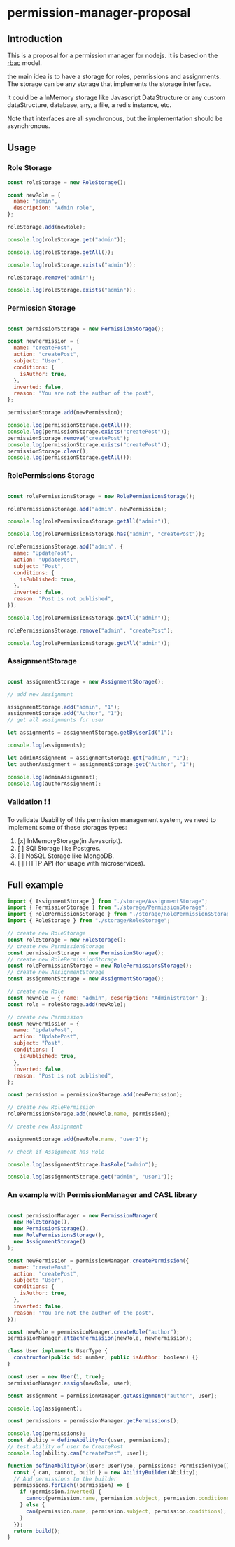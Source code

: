 # permission-manager-proposal

## Introduction

This is a proposal for a permission manager for nodejs. It is based on the [rbac](https://en.wikipedia.org/wiki/Role-based_access_control) model.

the main idea is to have a storage for roles, permissions and assignments. The storage can be any storage that implements the storage interface.

it could be a InMemory storage like Javascript DataStructure or any custom dataStructure, database, any, a file, a redis instance, etc.

Note that interfaces are all synchronous, but the implementation should be asynchronous.

## Usage

### Role Storage

```js
const roleStorage = new RoleStorage();

const newRole = {
  name: "admin",
  description: "Admin role",
};

roleStorage.add(newRole);

console.log(roleStorage.get("admin"));

console.log(roleStorage.getAll());

console.log(roleStorage.exists("admin"));

roleStorage.remove("admin");

console.log(roleStorage.exists("admin"));

```

### Permission Storage

```js

const permissionStorage = new PermissionStorage();

const newPermission = {
  name: "createPost",
  action: "createPost",
  subject: "User",
  conditions: {
    isAuthor: true,
  },
  inverted: false,
  reason: "You are not the author of the post",
};

permissionStorage.add(newPermission);

console.log(permissionStorage.getAll());
console.log(permissionStorage.exists("createPost"));
permissionStorage.remove("createPost");
console.log(permissionStorage.exists("createPost"));
permissionStorage.clear();
console.log(permissionStorage.getAll());

```

### RolePermissions Storage

```js

const rolePermissionsStorage = new RolePermissionsStorage();

rolePermissionsStorage.add("admin", newPermission);

console.log(rolePermissionsStorage.getAll("admin"));

console.log(rolePermissionsStorage.has("admin", "createPost"));

rolePermissionsStorage.add("admin", {
  name: "UpdatePost",
  action: "UpdatePost",
  subject: "Post",
  conditions: {
    isPublished: true,
  },
  inverted: false,
  reason: "Post is not published",
});

console.log(rolePermissionsStorage.getAll("admin"));

rolePermissionsStorage.remove("admin", "createPost");

console.log(rolePermissionsStorage.getAll("admin"));
```

### AssignmentStorage


```js

const assignmentStorage = new AssignmentStorage();

// add new Assignment

assignmentStorage.add("admin", "1");
assignmentStorage.add("Author", "1");
// get all assignments for user

let assignments = assignmentStorage.getByUserId("1");

console.log(assignments);

let adminAssignment = assignmentStorage.get("admin", "1");
let authorAssignment = assignmentStorage.get("Author", "1");

console.log(adminAssignment);
console.log(authorAssignment);
```

### Validation ❗ ❗

To validate Usability of this permission management system, we need to implement some of these storages types:

1. [x] InMemoryStorage(in Javascript).
2. [ ] SQl Storage like Postgres.
3. [ ] NoSQL Storage like MongoDB.
4. [ ] HTTP API (for usage with microservices).


## Full example

```js
import { AssignmentStorage } from "./storage/AssignmentStorage";
import { PermissionStorage } from "./storage/PermissionStorage";
import { RolePermissionsStorage } from "./storage/RolePermissionsStorage";
import { RoleStorage } from "./storage/RoleStorage";

// create new RoleStorage
const roleStorage = new RoleStorage();
// create new PermissionStorage
const permissionStorage = new PermissionStorage();
// create new RolePermissionStorage
const rolePermissionStorage = new RolePermissionsStorage();
// create new AssignmentStorage
const assignmentStorage = new AssignmentStorage();

// create new Role
const newRole = { name: "admin", description: "Administrator" };
const role = roleStorage.add(newRole);

// create new Permission
const newPermission = {
  name: "UpdatePost",
  action: "UpdatePost",
  subject: "Post",
  conditions: {
    isPublished: true,
  },
  inverted: false,
  reason: "Post is not published",
};

const permission = permissionStorage.add(newPermission);

// create new RolePermission
rolePermissionStorage.add(newRole.name, permission);

// create new Assignment

assignmentStorage.add(newRole.name, "user1");

// check if Assignment has Role

console.log(assignmentStorage.hasRole("admin"));

console.log(assignmentStorage.get("admin", "user1"));
```

### An example with PermissionManager and CASL library

```js

const permissionManager = new PermissionManager(
  new RoleStorage(),
  new PermissionStorage(),
  new RolePermissionsStorage(),
  new AssignmentStorage()
);

const newPermission = permissionManager.createPermission({
  name: "createPost",
  action: "createPost",
  subject: "User",
  conditions: {
    isAuthor: true,
  },
  inverted: false,
  reason: "You are not the author of the post",
});

const newRole = permissionManager.createRole("author");
permissionManager.attachPermission(newRole, newPermission);

class User implements UserType {
  constructor(public id: number, public isAuthor: boolean) {}
}

const user = new User(1, true);
permissionManager.assign(newRole, user);

const assignment = permissionManager.getAssignment("author", user);

console.log(assignment);

const permissions = permissionManager.getPermissions();

console.log(permissions);
const ability = defineAbilityFor(user, permissions);
// test ability of user to CreatePost
console.log(ability.can("createPost", user));

function defineAbilityFor(user: UserType, permissions: PermissionType[]) {
  const { can, cannot, build } = new AbilityBuilder(Ability);
  // Add permissions to the builder
  permissions.forEach((permission) => {
    if (permission.inverted) {
      cannot(permission.name, permission.subject, permission.conditions);
    } else {
      can(permission.name, permission.subject, permission.conditions);
    }
  });
  return build();
}
```